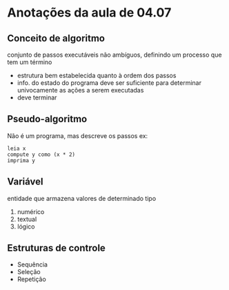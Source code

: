 # Anotações da aula de 04.07
## Conceito de algoritmo
conjunto de passos executáveis não ambíguos, definindo um processo que tem um término
- estrutura bem estabelecida quanto à ordem dos passos
- info. do estado do programa deve ser suficiente para determinar univocamente as ações a serem executadas
- deve terminar

## Pseudo-algoritmo
Não é um programa, mas descreve os passos
ex:
```
leia x
compute y como (x * 2)
imprima y
```

## Variável
entidade que armazena valores de determinado tipo
1. numérico
2. textual
3. lógico

## Estruturas de controle
- Sequência
- Seleção 
- Repetição